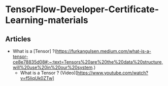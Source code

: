 # TensorFlow-Developer-Certificate-Learning-materials 


## Articles 
- What is a [Tensor] ?(https://furkangulsen.medium.com/what-is-a-tensor-ce8e78835d08#:~:text=Tensors%20are%20the%20data%20structure,will%20use%20in%20our%20system.) 
  - What is a Tensor ? (Video)[https://www.youtube.com/watch?v=f5liqUk0ZTw] 
